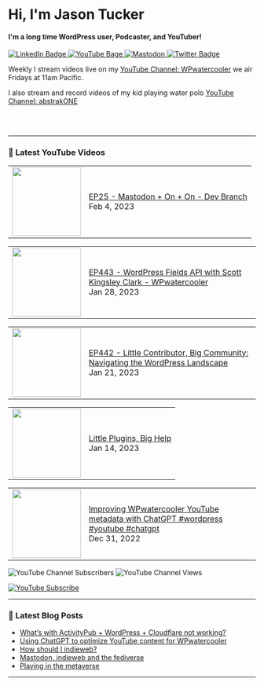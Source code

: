 # Hi, I'm Jason Tucker

#### I'm a long time WordPress user, Podcaster, and YouTuber!

<div id="badges">
  <a href="https://linkedin.com/jasontucker">
    <img src="https://img.shields.io/badge/LinkedIn-blue?style=for-the-badge&logo=linkedin&logoColor=white" alt="LinkedIn Badge"/>
  </a>
  <a href="https://youtube.com/wpwatercooler">
    <img src="https://img.shields.io/youtube/channel/views/UCJwt6pUOwhJgmcJ9j-uS5Jw?label=YouTube&logo=YOUTUBE&style=for-the-badge" alt="YouTube Bage">
  </a>
  <a href="https://simian.rodeo/@jasontucker">
<img alt="Mastodon" src="https://img.shields.io/mastodon/follow/109265629430158597?domain=https%3A%2F%2Fsimian.rodeo&label=Follow%20%40jasontucker%40simianrodeo%20on%20Mastodon&logo=mastodon&style=for-the-badge">
  </a>
  <a href="https://twitter.com/jasontucker">
    <img src="https://img.shields.io/badge/Twitter-blue?style=for-the-badge&logo=twitter&logoColor=white" alt="Twitter Badge"/>
  </a>
</div>


Weekly I stream videos live on my [YouTube Channel: WPwatercooler](https://youtube.com/wpwatercooler) we air Fridays at 11am Pacific.

I also stream and record videos of my kid playing water polo [YouTube Channel: abstrakONE](https://youtube.com/abstrakone)



<br />
<br />

---

### 🎥 Latest YouTube Videos

<!-- YOUTUBE:START --><table><tr><td><a href="https://www.youtube.com/watch?v=c0t-mgwv6Kc"><img width="140px" src="https://i.ytimg.com/vi/c0t-mgwv6Kc/mqdefault.jpg"></a></td>
<td><a href="https://www.youtube.com/watch?v=c0t-mgwv6Kc">EP25 - Mastodon + On + On - Dev Branch</a><br/>Feb 4, 2023</td></tr></table>
<table><tr><td><a href="https://www.youtube.com/watch?v=NYAslrYgs8s"><img width="140px" src="https://i.ytimg.com/vi/NYAslrYgs8s/mqdefault.jpg"></a></td>
<td><a href="https://www.youtube.com/watch?v=NYAslrYgs8s">EP443 - WordPress Fields API with Scott Kingsley Clark - WPwatercooler</a><br/>Jan 28, 2023</td></tr></table>
<table><tr><td><a href="https://www.youtube.com/watch?v=Sfln2Kpnllk"><img width="140px" src="https://i.ytimg.com/vi/Sfln2Kpnllk/mqdefault.jpg"></a></td>
<td><a href="https://www.youtube.com/watch?v=Sfln2Kpnllk">EP442 - Little Contributor, Big Community: Navigating the WordPress Landscape</a><br/>Jan 21, 2023</td></tr></table>
<table><tr><td><a href="https://www.youtube.com/watch?v=_OnYhhePrDQ"><img width="140px" src="https://i.ytimg.com/vi/_OnYhhePrDQ/mqdefault.jpg"></a></td>
<td><a href="https://www.youtube.com/watch?v=_OnYhhePrDQ">Little Plugins, Big Help</a><br/>Jan 14, 2023</td></tr></table>
<table><tr><td><a href="https://www.youtube.com/watch?v=uYYPsSMCOWA"><img width="140px" src="https://i.ytimg.com/vi/uYYPsSMCOWA/mqdefault.jpg"></a></td>
<td><a href="https://www.youtube.com/watch?v=uYYPsSMCOWA">Improving WPwatercooler YouTube metadata with ChatGPT #wordpress #youtube #chatgpt</a><br/>Dec 31, 2022</td></tr></table>
<!-- YOUTUBE:END -->


![YouTube Channel Subscribers](https://img.shields.io/youtube/channel/subscribers/UCJwt6pUOwhJgmcJ9j-uS5Jw?style=social)
![YouTube Channel Views](https://img.shields.io/youtube/channel/views/UCJwt6pUOwhJgmcJ9j-uS5Jw?style=social)
<br />

[![YouTube Subscribe](https://img.shields.io/badge/YouTube_@wpwatercooler-SUBSCRIBE-red?logo=youtube&style=for-the-badge&logoColor=red)](https://www.youtube.com/wpwatercooler?sub_confirmation=1) 




---

### 📑 Latest Blog Posts

<!-- BLOG-POST-LIST:START -->
- [What’s with ActivityPub + WordPress + Cloudflare not working?](https://jasontucker.blog/14308/whats-with-activitypub-wordpress-cloudflare-not-working)
- [Using ChatGPT to optimize YouTube content for WPwatercooler](https://jasontucker.blog/14252/using-chatgpt-to-optimize-youtube-content-for-wpwatercooler)
- [How should I indieweb?](https://jasontucker.blog/14193/how-should-i-indieweb)
- [Mastodon, indieweb and the fediverse](https://jasontucker.blog/14183/mastodon-indieweb-and-the-fediverse)
- [Playing in the metaverse](https://jasontucker.blog/14112/playing-in-the-metaverse)
<!-- BLOG-POST-LIST:END -->


---
